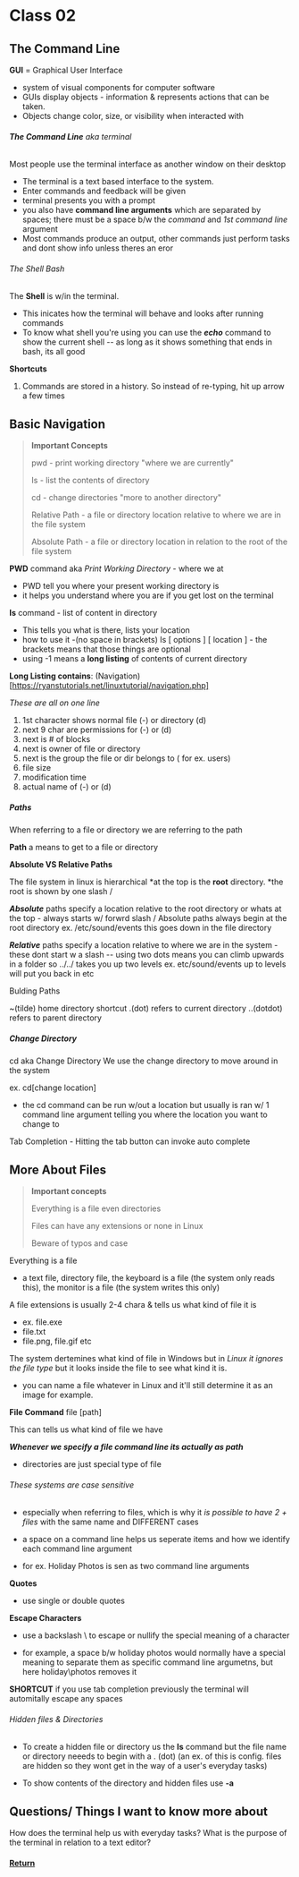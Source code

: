 # Class 02
## The Command Line

**GUI** = Graphical User Interface
* system of visual components for computer software
* GUIs display objects - information & represents actions that can be taken.
* Objects change color, size, or visibility when interacted with 

###### **The Command Line** aka *terminal*

Most people use the terminal interface as another window on their desktop

* The terminal is a text based interface to the system. 
* Enter commands and feedback will be given
* terminal presents you with a prompt 
* you also have **command line arguments** which are separated by spaces; there must be a space b/w the *command* and *1st command line* argument
* Most commands produce an output, other commands just perform tasks and dont show info unless theres an eror

###### The Shell Bash

The **Shell** is w/in the terminal. 
* This inicates how the terminal will behave and looks after running commands
* To know what shell you're using you can use the ***echo*** command to show the current shell -- as long as it shows something that ends in bash, its all good

**Shortcuts** 
1. Commands are stored in a history. So instead of re-typing, hit up arrow a few times



## Basic Navigation

> **Important Concepts**
>
> pwd - print working directory "where we are currently"
>
> Is - list the contents of directory
>
> cd - change directories "more to another directory" 
>
> Relative Path - a file or directory location relative to where we are in the file system
>
> Absolute Path - a file or directory location in relation to the root of the file system



**PWD** command aka *Print Working Directory* - where we at 

* PWD  tell you where your present working directory is 
* it helps you understand where you are if you get lost on the terminal

**Is** command - list of content in directory 

* This tells you what is there, lists your location
* how to use it -(no space in brackets) Is [ options ] [ location ] - the brackets means that those things are optional 
* using -1 means a **long listing** of contents of current directory

**Long Listing contains**: (Navigation)[https://ryanstutorials.net/linuxtutorial/navigation.php]

*These are all on one line*

1. 1st character shows normal file (-) or directory (d)
2. next 9 char are permissions for (-) or (d)
3. next is # of blocks
4. next is owner of file or directory
5. next is the group the file or dir belongs to ( for ex. users)
6. file size
7. modification time
8. actual name of (-) or (d)

##### Paths

When referring to a file or directory we are referring to the path 

**Path** a means to get to a file or directory 

**Absolute VS Relative Paths** 

The file system in linux is hierarchical
*at the top is the **root** directory. 
*the root is shown by one slash / 

***Absolute*** paths specify a location relative to the root directory or whats at the top - always starts w/ forwrd slash /  Absolute paths always begin at the root directory
ex.    /etc/sound/events this goes down in the file directory

***Relative*** paths specify a location relative to where we are in the system - these dont start w a slash -- using two dots means you can climb upwards in a folder so ../../  takes you up two levels 
ex. etc/sound/events up to levels will put you back in etc

Bulding Paths

~(tilde) home directory shortcut
.(dot) refers to current directory
..(dotdot) refers to parent directory

##### Change Directory

cd aka Change Directory
We use the change directory to move around in the system

ex. cd[change location]

* the cd command can be run w/out a location but usually is ran w/ 1 command line argument telling you where the location you want to change to 

Tab Completion - Hitting the tab button can invoke auto complete 

## More About Files

> **Important concepts** 
>
> Everything is a file even directories
>
> Files can have any extensions or none in Linux
>
> Beware of typos and case

Everything is a file 
* a text file, directory file, the keyboard is a file (the system only reads this), the monitor is a file (the system writes this only)

A file extensions is usually 2-4 chara & tells us what kind of file it is

* ex. file.exe
* file.txt
* file.png, file.gif etc

The system dertemines what kind of file in Windows but in *Linux it ignores the file type* but it looks inside the file to see what kind it is.

* you can name a file whatever in Linux and it'll still determine it as an image for example.

**File Command** file [path]

This can tells us what kind of file we have 

***Whenever we specify a file command line its actually as path*** 

* directories are just special type of file

###### These systems are case sensitive

* especially when referring to files, which is why it *is possible to have 2 + files* with the same name and DIFFERENT cases

* a space on a command line helps us seperate items and how we identify each command line argument

* for ex. Holiday Photos is sen as two command line arguments

**Quotes**

* use single or double quotes

**Escape Characters**

* use a backslash \ to escape or nullify the special meaning of a character 

* for example,  a space b/w holiday photos would normally have a special meaning to separate them as specific command line argumetns, but here holiday\photos removes it

**SHORTCUT** if you use tab completion previously the terminal will automitally escape any spaces

###### Hidden files & Directories 

* To create a hidden file or directory us the **Is** command but the file name or directory neeeds to begin with a . (dot) 
 (an ex. of this is config. files are hidden so they wont get in the way of a user's everyday tasks)

* To show contents of the directory and hidden files use **-a**










## Questions/ Things I want to know more about
How does the terminal help us with everyday tasks?
What is the purpose of the terminal in relation to a text editor?

#### [Return](/Reading-Notes/102/) 